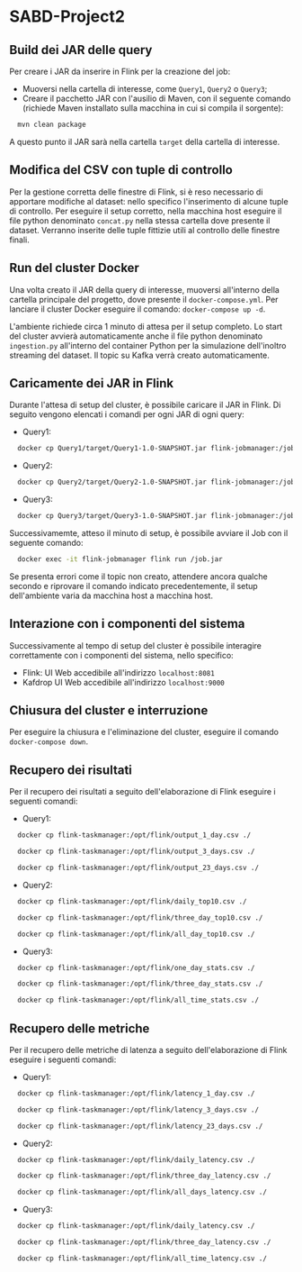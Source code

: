 # SABD-Project2
## Build dei JAR delle query

Per creare i JAR da inserire in Flink per la creazione del job:
- Muoversi nella cartella di interesse, come ```Query1```, ```Query2``` o ```Query3```;
- Creare il pacchetto JAR con l'ausilio di Maven, con il seguente comando (richiede Maven installato sulla macchina in cui si compila il sorgente):

```bash
  mvn clean package
```
A questo punto il JAR sarà nella cartella ```target``` della cartella di interesse.

## Modifica del CSV con tuple di controllo
Per la gestione corretta delle finestre di Flink, si è reso necessario di apportare modifiche al dataset: nello specifico l'inserimento di alcune tuple di controllo. Per eseguire il setup corretto, nella macchina host eseguire il file python denominato ```concat.py``` nella stessa cartella dove presente il dataset. Verranno inserite delle tuple fittizie utili al controllo delle finestre finali.

## Run del cluster Docker
Una volta creato il JAR della query di interesse, muoversi all'interno della cartella principale del progetto, dove presente il ```docker-compose.yml```. Per lanciare il cluster Docker eseguire il comando: ```docker-compose up -d```. 

L'ambiente richiede circa 1 minuto di attesa per il setup completo. Lo start del cluster avvierà automaticamente anche il file python denominato ```ingestion.py``` all'interno del container Python per la simulazione dell'inoltro streaming del dataset. Il topic su Kafka verrà creato automaticamente. 

## Caricamente dei JAR in Flink

Durante l'attesa di setup del cluster, è possibile caricare il JAR in Flink. Di seguito vengono elencati i comandi per ogni JAR di ogni query:

- Query1:
```bash
  docker cp Query1/target/Query1-1.0-SNAPSHOT.jar flink-jobmanager:/job.jar
```

- Query2:
```bash
  docker cp Query2/target/Query2-1.0-SNAPSHOT.jar flink-jobmanager:/job.jar
```

- Query3:
```bash
  docker cp Query3/target/Query3-1.0-SNAPSHOT.jar flink-jobmanager:/job.jar
```

Successivamemte, atteso il minuto di setup, è possibile avviare il Job con il seguente comando:
```bash
  docker exec -it flink-jobmanager flink run /job.jar
```
Se presenta errori come il topic non creato, attendere ancora qualche secondo e riprovare il comando indicato precedentemente, il setup dell'ambiente varia da macchina host a macchina host.

## Interazione con i componenti del sistema
Successivamente al tempo di setup del cluster è possibile interagire correttamente con i componenti del sistema, nello specifico:

- Flink: UI Web accedibile all'indirizzo ```localhost:8081```
- Kafdrop UI Web accedibile all'indirizzo ```localhost:9000```

## Chiusura del cluster e interruzione
Per eseguire la chiusura e l'eliminazione del cluster, eseguire il comando ```docker-compose down```.

## Recupero dei risultati
Per il recupero dei risultati a seguito dell'elaborazione di Flink eseguire i seguenti comandi:
- Query1:
```bash
  docker cp flink-taskmanager:/opt/flink/output_1_day.csv ./
```
```bash
  docker cp flink-taskmanager:/opt/flink/output_3_days.csv ./
```
```bash
  docker cp flink-taskmanager:/opt/flink/output_23_days.csv ./
```

- Query2:
```bash
  docker cp flink-taskmanager:/opt/flink/daily_top10.csv ./
```
```bash
  docker cp flink-taskmanager:/opt/flink/three_day_top10.csv ./
```
```bash
  docker cp flink-taskmanager:/opt/flink/all_day_top10.csv ./
```

- Query3:
```bash
  docker cp flink-taskmanager:/opt/flink/one_day_stats.csv ./
```
```bash
  docker cp flink-taskmanager:/opt/flink/three_day_stats.csv ./
```
```bash
  docker cp flink-taskmanager:/opt/flink/all_time_stats.csv ./
```

## Recupero delle metriche
Per il recupero delle metriche di latenza a seguito dell'elaborazione di Flink eseguire i seguenti comandi:
- Query1:
```bash
  docker cp flink-taskmanager:/opt/flink/latency_1_day.csv ./
```
```bash
  docker cp flink-taskmanager:/opt/flink/latency_3_days.csv ./
```
```bash
  docker cp flink-taskmanager:/opt/flink/latency_23_days.csv ./
```

- Query2:
```bash
  docker cp flink-taskmanager:/opt/flink/daily_latency.csv ./
```
```bash
  docker cp flink-taskmanager:/opt/flink/three_day_latency.csv ./
```
```bash
  docker cp flink-taskmanager:/opt/flink/all_days_latency.csv ./
```

- Query3:
```bash
  docker cp flink-taskmanager:/opt/flink/daily_latency.csv ./
```
```bash
  docker cp flink-taskmanager:/opt/flink/three_day_latency.csv ./
```
```bash
  docker cp flink-taskmanager:/opt/flink/all_time_latency.csv ./
```
